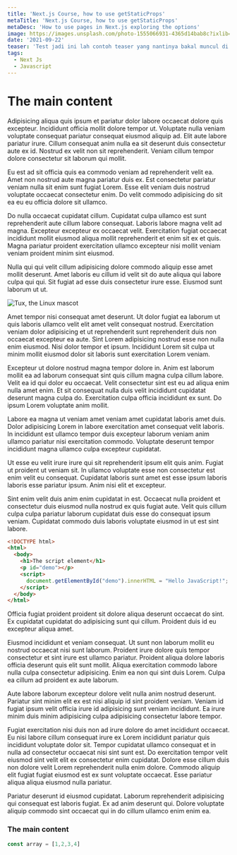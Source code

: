 ```yaml
---
title: 'Next.js Course, how to use getStaticProps'
metaTitle: 'Next.js Course, how to use getStaticProps'
metaDesc: 'How to use pages in Next.js exploring the options'
image: https://images.unsplash.com/photo-1555066931-4365d14bab8c?ixlib=rb-4.0.3&ixid=MnwxMjA3fDB8MHxwaG90by1wYWdlfHx8fGVufDB8fHx8&auto=format&fit=crop&w=2670&q=80
date: '2021-09-22'
teaser: 'Test jadi ini lah contoh teaser yang nantinya bakal muncul di thumbnail, okeee.'
tags:
  - Next Js
  - Javascript
---
```


# The main content
Adipisicing aliqua quis ipsum et pariatur dolor labore occaecat dolore quis excepteur. Incididunt officia mollit dolore tempor ut. Voluptate nulla veniam voluptate consequat pariatur consequat eiusmod aliquip ad. Elit aute labore pariatur irure. Cillum consequat anim nulla ea sit deserunt duis consectetur aute ex id. Nostrud ex velit non sit reprehenderit. Veniam cillum tempor dolore consectetur sit laborum qui mollit.

Eu est ad sit officia quis ea commodo veniam ad reprehenderit velit ea. Amet non nostrud aute magna pariatur duis ex. Est consectetur pariatur veniam nulla sit enim sunt fugiat Lorem. Esse elit veniam duis nostrud voluptate occaecat consectetur enim. Do velit commodo adipisicing do sit ea eu eu officia dolore sit ullamco.

Do nulla occaecat cupidatat cillum. Cupidatat culpa ullamco est sunt reprehenderit aute cillum labore consequat. Laboris labore magna velit ad magna. Excepteur excepteur ex occaecat velit. Exercitation fugiat occaecat incididunt mollit eiusmod aliqua mollit reprehenderit et enim sit ex et quis. Magna pariatur proident exercitation ullamco excepteur nisi mollit veniam veniam proident minim sint eiusmod.

Nulla qui qui velit cillum adipisicing dolore commodo aliquip esse amet mollit deserunt. Amet laboris eu cillum id velit sit do aute aliqua qui labore culpa qui qui. Sit fugiat ad esse duis consectetur irure esse. Eiusmod sunt laborum ut ut.

![Tux, the Linux mascot](https://images.unsplash.com/photo-1679764376519-807d8b7ea416?ixlib=rb-4.0.3&ixid=MnwxMjA3fDB8MHxwaG90by1wYWdlfHx8fGVufDB8fHx8&auto=format&fit=crop&w=1287&q=80)

Amet tempor nisi consequat amet deserunt. Ut dolor fugiat ea laborum ut quis laboris ullamco velit elit amet velit consequat nostrud. Exercitation veniam dolor adipisicing et ut reprehenderit sunt reprehenderit duis non occaecat excepteur ea aute. Sint Lorem adipisicing nostrud esse non nulla enim eiusmod. Nisi dolor tempor et ipsum. Incididunt Lorem sit culpa ut minim mollit eiusmod dolor sit laboris sunt exercitation Lorem veniam.

Excepteur ut dolore nostrud magna tempor dolore in. Anim est laborum mollit ea ad laborum consequat sint quis cillum magna culpa cillum labore. Velit ea id qui dolor eu occaecat. Velit consectetur sint est eu ad aliqua enim nulla amet enim. Et sit consequat nulla duis velit incididunt cupidatat deserunt magna culpa do. Exercitation culpa officia incididunt ex sunt. Do ipsum Lorem voluptate anim mollit.

Labore ea magna ut veniam amet veniam amet cupidatat laboris amet duis. Dolor adipisicing Lorem in labore exercitation amet consequat velit laboris. In incididunt est ullamco tempor duis excepteur laborum veniam anim ullamco pariatur nisi exercitation commodo. Voluptate deserunt tempor incididunt magna ullamco culpa excepteur cupidatat.

Ut esse eu velit irure irure qui sit reprehenderit ipsum elit quis anim. Fugiat ut proident ut veniam sit. In ullamco voluptate esse non consectetur est enim velit eu consequat. Cupidatat laboris sunt amet est esse ipsum laboris laboris esse pariatur ipsum. Anim nisi elit et excepteur.

Sint enim velit duis anim enim cupidatat in est. Occaecat nulla proident et consectetur duis eiusmod nulla nostrud ex quis fugiat aute. Velit quis cillum culpa culpa pariatur laborum cupidatat duis esse do consequat ipsum veniam. Cupidatat commodo duis laboris voluptate eiusmod in ut est sint labore.

```html
<!DOCTYPE html>
<html>
  <body>
    <h1>The script element</h1>
    <p id="demo"></p>
    <script>
      document.getElementById("demo").innerHTML = "Hello JavaScript!";
    </script>
  </body>
</html>
```

Officia fugiat proident proident sit dolore aliqua deserunt occaecat do sint. Ex cupidatat cupidatat do adipisicing sunt qui cillum. Proident duis id eu excepteur aliqua amet.

Eiusmod incididunt et veniam consequat. Ut sunt non laborum mollit eu nostrud occaecat nisi sunt laborum. Proident irure dolore quis tempor consectetur et sint irure est ullamco pariatur. Proident aliqua dolore laboris officia deserunt quis elit sunt mollit. Aliqua exercitation commodo labore nulla culpa consectetur adipisicing. Enim ea non qui sint duis Lorem. Culpa ea cillum ad proident ex aute laborum.

Aute labore laborum excepteur dolore velit nulla anim nostrud deserunt. Pariatur sint minim elit ex est nisi aliquip id sint proident veniam. Veniam id fugiat ipsum velit officia irure id adipisicing sunt veniam incididunt. Ea irure minim duis minim adipisicing culpa adipisicing consectetur labore tempor.

Fugiat exercitation nisi duis non ad irure dolore do amet incididunt occaecat. Eu nisi labore cillum consequat irure ex Lorem incididunt pariatur quis incididunt voluptate dolor sit. Tempor cupidatat ullamco consequat et in nulla ad consectetur occaecat nisi sint sunt est. Do exercitation tempor velit eiusmod sint velit elit ex consectetur enim cupidatat. Dolore esse cillum duis non dolore velit Lorem reprehenderit nulla enim dolore. Commodo aliquip elit fugiat fugiat eiusmod est ex sunt voluptate occaecat. Esse pariatur aliqua aliqua eiusmod nulla pariatur.

Pariatur deserunt id eiusmod cupidatat. Laborum reprehenderit adipisicing qui consequat est laboris fugiat. Ex ad anim deserunt qui. Dolore voluptate aliquip commodo sint occaecat qui in do cillum ullamco enim enim ea.
### The main content
```javascript
const array = [1,2,3,4]
```
